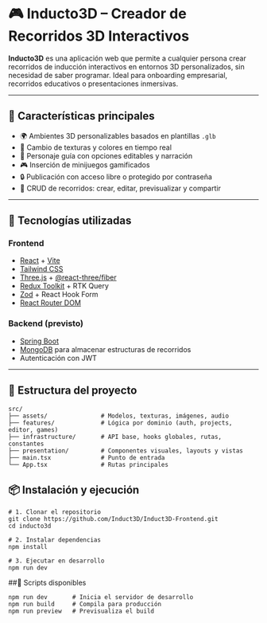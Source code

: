 # 🎮 Inducto3D – Creador de Recorridos 3D Interactivos

**Inducto3D** es una aplicación web que permite a cualquier persona crear recorridos de inducción interactivos en entornos 3D personalizados, sin necesidad de saber programar. Ideal para onboarding empresarial, recorridos educativos o presentaciones inmersivas.

---

## 🚀 Características principales

- 🌍 Ambientes 3D personalizables basados en plantillas `.glb`
- 🎨 Cambio de texturas y colores en tiempo real
- 🧍 Personaje guía con opciones editables y narración
- 🎮 Inserción de minijuegos gamificados
- 🔒 Publicación con acceso libre o protegido por contraseña
- 💾 CRUD de recorridos: crear, editar, previsualizar y compartir

---

## 🧱 Tecnologías utilizadas

### Frontend

- [React](https://react.dev/) + [Vite](https://vitejs.dev/)
- [Tailwind CSS](https://tailwindcss.com/)
- [Three.js](https://threejs.org/) + [@react-three/fiber](https://github.com/pmndrs/react-three-fiber)
- [Redux Toolkit](https://redux-toolkit.js.org/) + RTK Query
- [Zod](https://zod.dev/) + React Hook Form
- [React Router DOM](https://reactrouter.com/)

### Backend (previsto)

- [Spring Boot](https://spring.io/projects/spring-boot)
- [MongoDB](https://www.mongodb.com/) para almacenar estructuras de recorridos
- Autenticación con JWT

---

## 📁 Estructura del proyecto

```plaintext
src/
├── assets/               # Modelos, texturas, imágenes, audio
├── features/             # Lógica por dominio (auth, projects, editor, games)
├── infrastructure/       # API base, hooks globales, rutas, constantes
├── presentation/         # Componentes visuales, layouts y vistas
├── main.tsx              # Punto de entrada
└── App.tsx               # Rutas principales
```
## 📦 Instalación y ejecución
```githubexpressionlanguage
# 1. Clonar el repositorio
git clone https://github.com/Induct3D/Induct3D-Frontend.git
cd inducto3d

# 2. Instalar dependencias
npm install

# 3. Ejecutar en desarrollo
npm run dev

```

##🧪 Scripts disponibles
```githubexpressionlanguage
npm run dev       # Inicia el servidor de desarrollo
npm run build     # Compila para producción
npm run preview   # Previsualiza el build
```


